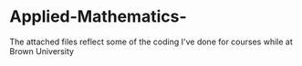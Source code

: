 # Applied-Mathematics-
The attached files reflect some of the coding I've done for courses while at Brown University 
